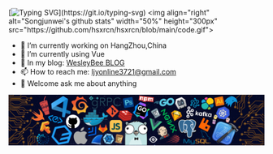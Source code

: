 [![Typing SVG](https://readme-typing-svg.herokuapp.com?font=Fira+Code&weight=600&size=25&pause=1000&vCenter=true&width=435&lines=++++Hi%EF%BC%81I'm+hsxr.)](https://git.io/typing-svg)
<img align="right" alt="Songjunwei's github stats" width="50%" height="300px" src="https://github.com/hsxrcn/hsxrcn/blob/main/code.gif">
- 🔭 I’m currently working on HangZhou,China
- 🌱 I’m currently using Vue
- 💬 In my blog: [WesleyBee BLOG](https://www.hsxr.cn/)
- 📫 How to reach me: <ljyonline3721@gmail.com>
- 💞 Welcome ask me about anything


<!--隐藏-->
<!--[![GitHub Streak](http://github-readme-streak-stats.herokuapp.com?user=hsxr&theme=algolia&border_radius=5&date_format=M%20j%5B%2C%20Y%5D)](https://git.io/streak-stats)-->
<!--![Anurag's GitHub stats](https://github-readme-stats.vercel.app/api?username=hsxrcn&show_icons=true&theme=tokyonight)-->

<img src="https://github.com/hsxrcn/hsxrcn//blob/main/github.png" />


